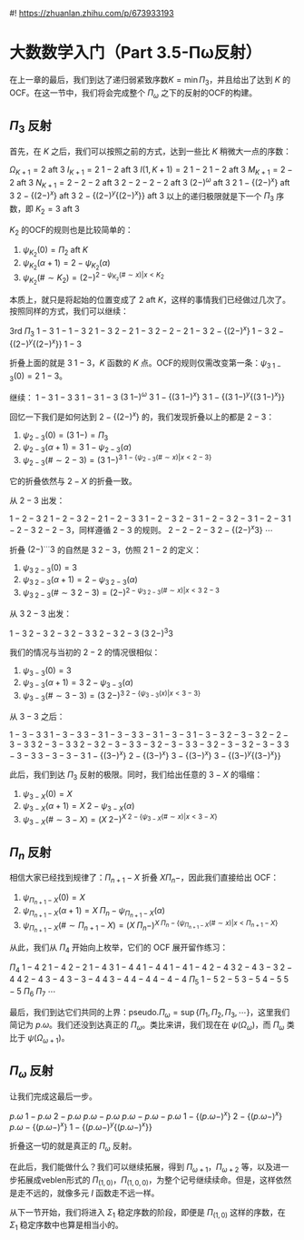 #! https://zhuanlan.zhihu.com/p/673933193
# 大数数学入门（Part 3.5-Πω反射）

在上一章的最后，我们到达了递归弱紧致序数$K = \min \Pi_3$，并且给出了达到 $K$ 的OCF。在这一节中，我们将会完成整个 $\Pi_\omega$ 之下的反射的OCF的构建。

## $\Pi_3$ 反射

首先，在 $K$ 之后，我们可以按照之前的方式，达到一些比 $K$ 稍微大一点的序数：

$\Omega_{K+1} = 2\text{ aft }3$
$I_{K+1} = 2\;1-2\text{ aft }3$
$I(1, K+1) = 2\;1-2\;1-2\text{ aft }3$
$M_{K+1} = 2-2\text{ aft }3$
$N_{K+1} = 2-2-2\text{ aft }3$
$2-2-2-2\text{ aft }3$
$(2-)^\omega \text{ aft }3$
$2\;1-\{(2-)^{x}\} \text{ aft }3$
$2-\{(2-)^{x}\} \text{ aft }3$
$2-\{(2-)^{y}\{(2-)^{x}\}\} \text{ aft }3$
以上的递归极限就是下一个 $\Pi_3$ 序数，即 $K_2 = 3\text{ aft } 3$

$K_2$ 的OCF的规则也是比较简单的：

1. $\psi_{K_2}(0) = \Pi_2 \text{ aft } K$
2. $\psi_{K_2}(\alpha+1) = 2-\psi_{K_2}(\alpha)$
3. $\psi_{K_2}(\#\sim K_2) = (2-)^{2-\psi_{K_2}(\#\sim x) | x < K_2}$

本质上，就只是将起始的位置变成了 $2 \text{ aft }K$，这样的事情我们已经做过几次了。按照同样的方式，我们可以继续：

$\text{3rd } \Pi_3$
$1-3$
$1-1-3$
$2\;1-3$
$2-2\;1-3$
$2-2-2\;1-3$
$2-\{(2-)^x\}\;1-3$
$2-\{(2-)^y\{(2-)^x\}\}\;1-3$

折叠上面的就是 $3\;1-3$，$K$ 函数的 $K$ 点。OCF的规则仅需改变第一条：$\psi_{3\;1-3}(0) = 2\;1-3$。

继续：
$1-3\;1-3$
$3\;1-3\;1-3$
$(3\;1-)^\omega$
$3\;1-\{(3\;1-)^x\}$
$3\;1-\{(3\;1-)^y\{(3\;1-)^x\}\}$

回忆一下我们是如何达到 $2-\{(2-)^x\}$ 的，我们发现折叠以上的都是 $2-3$：

1. $\psi_{2-3}(0) = (3\;1-) = \Pi_3$
2. $\psi_{2-3}(\alpha+1) = 3\;1-\psi_{2-3}(\alpha)$
3. $\psi_{2-3}(\#\sim 2-3) = (3\;1-)^{3\;1-\{\psi_{2-3}(\#\sim x) | x < 2-3\}}$

它的折叠依然与 $2-X$ 的折叠一致。

从 $2-3$ 出发：

$1-2-3$
$2\;1-2-3$
$2-2\;1-2-3$
$3\;1-2-3$
$2-3\;1-2-3$
$2-3\;1-2-3\;1-2-3$
$2-2-3$，同样遵循 $2-3$ 的规则。
$2-2-2-3$
$2-\{(2-)^x3\}$
$\cdots$

折叠 $(2-)^\cdots 3$ 的自然是 $3\;2-3$，仿照 $2\;1-2$ 的定义：

1. $\psi_{3\;2-3}(0) = 3$
2. $\psi_{3\;2-3}(\alpha+1) = 2-\psi_{3\;2-3}(\alpha)$
3. $\psi_{3\;2-3}(\#\sim 3\;2-3) = (2-)^{2-\psi_{3\;2-3}(\#\sim x) | x < 3\;2-3}$

从 $3\;2-3$ 出发：

$1-3\;2-3$
$2-3\;2-3$
$3\;2-3\;2-3$
$(3\;2-)^3 3$

我们的情况与当初的 $2-2$ 的情况很相似：

1. $\psi_{3-3}(0) = 3$
2. $\psi_{3-3}(\alpha+1) = 3\;2-\psi_{3-3}(\alpha)$
3. $\psi_{3-3}(\# \sim 3-3) = (3\;2-)^{3\;2-\{\psi_{3-3}(x) | x < 3-3\}}$

从 $3-3$ 之后：

$1-3-3$
$3\;1-3-3$
$3-3\;1-3-3$
$3-3\;1-3-3\;1-3-3$
$2-3-3$
$2-2-3-3$
$3\;2-3-3$
$3\;2-3\;2-3-3$
$3-3\;2-3-3$
$3-3\;2-3-3\;2-3-3$
$3-3-3$
$3-3-3-3$
$1-\{(3-)^x\}$
$2-\{(3-)^x\}$
$3-\{(3-)^x\}$
$3-\{(3-)^y\{(3-)^x\}\}$

此后，我们到达 $\Pi_3$ 反射的极限。同时，我们给出任意的 $3-X$ 的塌缩：

1. $\psi_{3-X}(0) = X$
2. $\psi_{3-X}(\alpha+1) = X\;2-\psi_{3-X}(\alpha)$
3. $\psi_{3-X}(\#\sim 3-X) = (X\;2-)^{X\;2-\{\psi_{3-X}(\# \sim x) | x < 3-X\}}$

## $\Pi_n$ 反射

相信大家已经找到规律了：$\Pi_{n+1} - X$ 折叠 $X \Pi_{n}-$，因此我们直接给出 OCF：

1. $\psi_{\Pi_{n+1}-X}(0) = X$
2. $\psi_{\Pi_{n+1}-X}(\alpha+1) = X\;\Pi_n-\psi_{\Pi_{n+1}-X}(\alpha)$
3. $\psi_{\Pi_{n+1}-X}(\#\sim \Pi_{n+1}-X) = (X\;\Pi_n-)^{X\;\Pi_n-\{\psi_{\Pi_{n+1}-X}(\# \sim x) | x < \Pi_{n+1}-X\}}$

从此，我们从 $\Pi_4$ 开始向上枚举，它们的 OCF 展开留作练习：

$\Pi_4$
$1-4$
$2\;1-4$
$2-2\;1-4$
$3\;1-4$
$4\;1-4$
$4\;1-4\;1-4$
$2-4$
$3\;2-4$
$3-3\;2-4$
$4\;2-4$
$3-4$
$3-3-4$
$4\;3-4$
$4-4$
$4-4-4$
$\Pi_5$
$1-5$
$2-5$
$3-5$
$4-5$
$5-5$
$\Pi_6$
$\Pi_7$
$\cdots$

最后，我们到达它们共同的上界：$\text{pseudo}.\Pi_\omega = \sup\{\Pi_1, \Pi_2, \Pi_3, \cdots\}$，这里我们简记为 $p.\omega$。我们还没到达真正的 $\Pi_\omega$。类比来讲，我们现在在 $\psi(\Omega_\omega)$，而 $\Pi_\omega$ 类比于 $\psi(\Omega_{\omega+1})$。

## $\Pi_\omega$ 反射

让我们完成这最后一步。

$p.\omega$
$1-p.\omega$
$2-p.\omega$
$p.\omega-p.\omega$
$p.\omega-p.\omega-p.\omega$
$1-\{(p.\omega-)^x\}$
$2-\{(p.\omega-)^x\}$
$p.\omega-\{(p.\omega-)^x\}$
$1-\{(p.\omega-)^y\{(p.\omega-)^x\}\}$

折叠这一切的就是真正的 $\Pi_\omega$ 反射。

在此后，我们能做什么？我们可以继续拓展，得到 $\Pi_{\omega+1}$，$\Pi_{\omega+2}$ 等，以及进一步拓展成veblen形式的 $\Pi_{(1,0)}$，$\Pi_{(1,0,0)}$，为整个记号继续续命。但是，这样依然是走不远的，就像多元 $I$ 函数走不远一样。

从下一节开始，我们将进入 $\Sigma_1$ 稳定序数的阶段，即便是 $\Pi_{(1,0)}$ 这样的序数，在 $\Sigma_1$ 稳定序数中也算是相当小的。